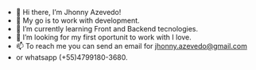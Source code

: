 - 👋 Hi there, I’m Jhonny Azevedo! 
- 👀 My go is to work with development.
- 🌱 I’m currently learning Front and Backend tecnologies.
- 💞️ I’m looking for my first oportunit to work with I love.
- 📫 To reach me you can send an email for jhonny.azevedo@gmail.com 
- or whatsapp (+55)4799180-3680.

<!---
NeoJhonn/NeoJhonn is a ✨ special ✨ repository because its `README.md` (this file) appears on your GitHub profile.
You can click the Preview link to take a look at your changes.
--->

